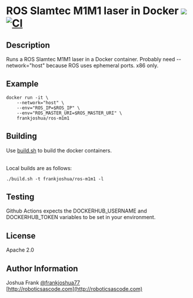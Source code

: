 # ROS Slamtec M1M1 laser in Docker [![](https://img.shields.io/docker/pulls/frankjoshua/ros-m1m1)](https://hub.docker.com/r/frankjoshua/ros-m1m1) [![CI](https://github.com/frankjoshua/docker-ros-m1m1/workflows/CI/badge.svg)](https://github.com/frankjoshua/docker-ros-m1m1/actions)

## Description

Runs a ROS Slamtec M1M1 laser in a Docker container. Probably need --network="host" because ROS uses ephemeral ports.
x86 only.

## Example

```
docker run -it \
    --network="host" \
    --env="ROS_IP=$ROS_IP" \
    --env="ROS_MASTER_URI=$ROS_MASTER_URI" \
    frankjoshua/ros-m1m1
```

## Building

Use [build.sh](build.sh) to build the docker containers.

<br>Local builds are as follows:

```
./build.sh -t frankjoshua/ros-m1m1 -l
```

## Testing

Github Actions expects the DOCKERHUB_USERNAME and DOCKERHUB_TOKEN variables to be set in your environment.

## License

Apache 2.0

## Author Information

Joshua Frank [@frankjoshua77](https://www.twitter.com/@frankjoshua77)
<br>
[http://roboticsascode.com](http://roboticsascode.com)
